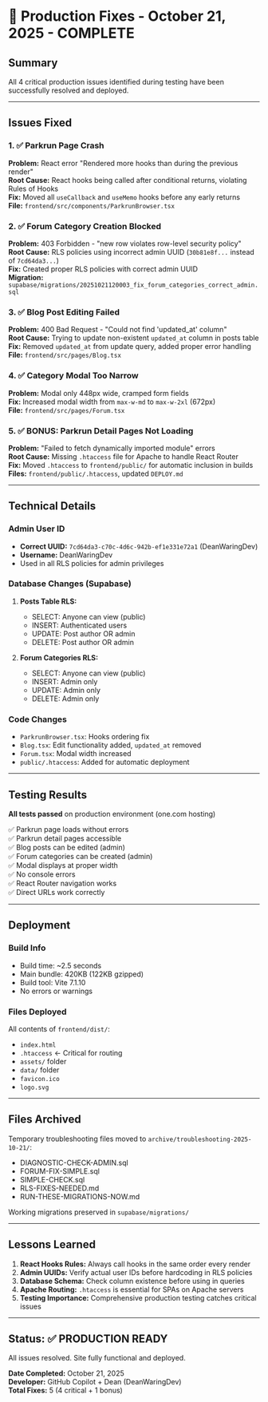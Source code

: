 # 🎉 Production Fixes - October 21, 2025 - COMPLETE

## Summary
All 4 critical production issues identified during testing have been successfully resolved and deployed.

---

## Issues Fixed

### 1. ✅ Parkrun Page Crash
**Problem:** React error "Rendered more hooks than during the previous render"  
**Root Cause:** React hooks being called after conditional returns, violating Rules of Hooks  
**Fix:** Moved all `useCallback` and `useMemo` hooks before any early returns  
**File:** `frontend/src/components/ParkrunBrowser.tsx`

### 2. ✅ Forum Category Creation Blocked
**Problem:** 403 Forbidden - "new row violates row-level security policy"  
**Root Cause:** RLS policies using incorrect admin UUID (`30b81e8f...` instead of `7cd64da3...`)  
**Fix:** Created proper RLS policies with correct admin UUID  
**Migration:** `supabase/migrations/20251021120003_fix_forum_categories_correct_admin.sql`

### 3. ✅ Blog Post Editing Failed
**Problem:** 400 Bad Request - "Could not find 'updated_at' column"  
**Root Cause:** Trying to update non-existent `updated_at` column in posts table  
**Fix:** Removed `updated_at` from update query, added proper error handling  
**File:** `frontend/src/pages/Blog.tsx`

### 4. ✅ Category Modal Too Narrow
**Problem:** Modal only 448px wide, cramped form fields  
**Fix:** Increased modal width from `max-w-md` to `max-w-2xl` (672px)  
**File:** `frontend/src/pages/Forum.tsx`

### 5. ✅ BONUS: Parkrun Detail Pages Not Loading
**Problem:** "Failed to fetch dynamically imported module" errors  
**Root Cause:** Missing `.htaccess` file for Apache to handle React Router  
**Fix:** Moved `.htaccess` to `frontend/public/` for automatic inclusion in builds  
**Files:** `frontend/public/.htaccess`, updated `DEPLOY.md`

---

## Technical Details

### Admin User ID
- **Correct UUID:** `7cd64da3-c70c-4d6c-942b-ef1e331e72a1` (DeanWaringDev)
- **Username:** DeanWaringDev
- Used in all RLS policies for admin privileges

### Database Changes (Supabase)
1. **Posts Table RLS:**
   - SELECT: Anyone can view (public)
   - INSERT: Authenticated users
   - UPDATE: Post author OR admin
   - DELETE: Post author OR admin

2. **Forum Categories RLS:**
   - SELECT: Anyone can view (public)
   - INSERT: Admin only
   - UPDATE: Admin only
   - DELETE: Admin only

### Code Changes
- `ParkrunBrowser.tsx`: Hooks ordering fix
- `Blog.tsx`: Edit functionality added, `updated_at` removed
- `Forum.tsx`: Modal width increased
- `public/.htaccess`: Added for automatic deployment

---

## Testing Results
**All tests passed** on production environment (one.com hosting)

✅ Parkrun page loads without errors  
✅ Parkrun detail pages accessible  
✅ Blog posts can be edited (admin)  
✅ Forum categories can be created (admin)  
✅ Modal displays at proper width  
✅ No console errors  
✅ React Router navigation works  
✅ Direct URLs work correctly  

---

## Deployment

### Build Info
- Build time: ~2.5 seconds
- Main bundle: 420KB (122KB gzipped)
- Build tool: Vite 7.1.10
- No errors or warnings

### Files Deployed
All contents of `frontend/dist/`:
- `index.html`
- `.htaccess` ← Critical for routing
- `assets/` folder
- `data/` folder
- `favicon.ico`
- `logo.svg`

---

## Files Archived

Temporary troubleshooting files moved to `archive/troubleshooting-2025-10-21/`:
- DIAGNOSTIC-CHECK-ADMIN.sql
- FORUM-FIX-SIMPLE.sql
- SIMPLE-CHECK.sql
- RLS-FIXES-NEEDED.md
- RUN-THESE-MIGRATIONS-NOW.md

Working migrations preserved in `supabase/migrations/`

---

## Lessons Learned

1. **React Hooks Rules:** Always call hooks in the same order every render
2. **Admin UUIDs:** Verify actual user IDs before hardcoding in RLS policies
3. **Database Schema:** Check column existence before using in queries
4. **Apache Routing:** `.htaccess` is essential for SPAs on Apache servers
5. **Testing Importance:** Comprehensive production testing catches critical issues

---

## Status: ✅ PRODUCTION READY

All issues resolved. Site fully functional and deployed.

**Date Completed:** October 21, 2025  
**Developer:** GitHub Copilot + Dean (DeanWaringDev)  
**Total Fixes:** 5 (4 critical + 1 bonus)
